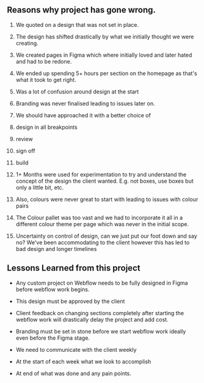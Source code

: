   

## Reasons why project has gone wrong.

1.  We quoted on a design that was not set in place.

1.  The design has shifted drastically by what we initially thought we were creating.
2.  We created pages in Figma which where initially loved and later hated and had to be redone.
3.  We ended up spending 5+ hours per section on the homepage as that's what it took to get right.
4.  Was a lot of confusion around design at the start
5.  Branding was never finalised leading to issues later on.
6.  We should have approached it with a better choice of

1.  design in all breakpoints
2.  review
3.  sign off
4.  build

3.  1+ Months were used for experimentation to try and understand the concept of the design the client wanted. E.g. not boxes, use boxes but only a little bit, etc.
4.  Also, colours were never great to start with leading to issues with colour pairs
5.  The Colour pallet was too vast and we had to incorporate it all in a different colour theme per page which was never in the initial scope.
6.  Uncertainty on control of design, can we just put our foot down and say no? We've been accommodating to the client however this has led to bad design and longer timelines

  

## Lessons Learned from this project

-   Any custom project on Webflow needs to be fully designed in Figma before webflow work begins.

-   This design must be approved by the client

-   Client feedback on changing sections completely after starting the webflow work will drastically delay the project and add cost.
-   Branding must be set in stone before we start webflow work ideally even before the Figma stage.
-   We need to communicate with the client weekly

-   At the start of each week what we look to accomplish
-   At end of what was done and any pain points.